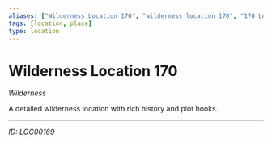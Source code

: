 ```yaml
---
aliases: ["Wilderness Location 170", "wilderness location 170", "170 Location Wilderness"]
tags: [location, place]
type: location
---
```


# Wilderness Location 170

*Wilderness*

A detailed wilderness location with rich history and plot hooks.

---
*ID: LOC00169*